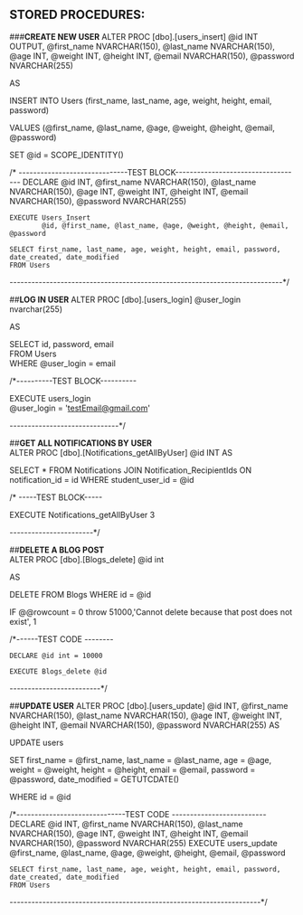 ## STORED PROCEDURES:

###**CREATE NEW USER**
ALTER PROC [dbo].[users_insert]
		@id INT OUTPUT,
		@first_name NVARCHAR(150),
		@last_name NVARCHAR(150),
		@age INT,
		@weight INT,
		@height INT,
		@email NVARCHAR(150),
		@password NVARCHAR(255)

AS

INSERT INTO Users
(first_name, last_name, age, weight, height, email, password)

VALUES
(@first_name, @last_name, @age, @weight, @height, @email, @password)

SET
@id = SCOPE_IDENTITY()

/* ------------------------------TEST BLOCK-----------------------------------
	DECLARE	@id INT,
		@first_name NVARCHAR(150),
		@last_name NVARCHAR(150),
		@age INT,
		@weight INT,
		@height INT,
		@email NVARCHAR(150),
		@password NVARCHAR(255) 
		
	EXECUTE Users_Insert
			@id, @first_name, @last_name, @age, @weight, @height, @email, @password

	SELECT first_name, last_name, age, weight, height, email, password, date_created, date_modified
	FROM Users
---------------------------------------------------------------------------*/


##**LOG IN USER**
ALTER PROC [dbo].[users_login]
	@user_login nvarchar(255)

AS

SELECT id, password, email  
FROM Users  
WHERE @user_login = email  


/*----------TEST BLOCK----------  

EXECUTE users_login  
	@user_login = 'testEmail@gmail.com'  

------------------------------*/  


##**GET ALL NOTIFICATIONS BY USER**  
ALTER PROC [dbo].[Notifications_getAllByUser]
		@id INT 
AS

SELECT * FROM Notifications 
	JOIN Notification_RecipientIds ON notification_id = id
	WHERE student_user_id = @id

/* -----TEST BLOCK-----

EXECUTE Notifications_getAllByUser 3  

-----------------------*/

##**DELETE A BLOG POST**  
ALTER PROC [dbo].[Blogs_delete] 
		@id int

AS 

DELETE FROM Blogs
WHERE id = @id

IF @@rowcount = 0
throw 51000,'Cannot delete because that post does not exist', 1


/*------TEST CODE --------

	DECLARE @id int = 10000

	EXECUTE Blogs_delete @id

-------------------------*/


##**UPDATE USER**
ALTER PROC [dbo].[users_update]
		@id INT,
		@first_name NVARCHAR(150),
		@last_name NVARCHAR(150),
		@age INT,
		@weight INT,
		@height INT,
		@email NVARCHAR(150),
		@password NVARCHAR(255)
AS

UPDATE users

SET		first_name = @first_name,
		last_name = @last_name,
		age = @age,
		weight = @weight,
		height = @height,
		email = @email,
		password = @password,
		date_modified = GETUTCDATE()

WHERE id = @id

/*------------------------------TEST CODE --------------------------
	DECLARE @id INT,
		@first_name NVARCHAR(150),
		@last_name NVARCHAR(150),
		@age INT,
		@weight INT,
		@height INT,
		@email NVARCHAR(150),
		@password NVARCHAR(255)
	EXECUTE users_update @first_name, @last_name, @age, @weight, @height, @email, @password  
	
	SELECT first_name, last_name, age, weight, height, email, password, date_created, date_modified
	FROM Users
---------------------------------------------------------------------*/
